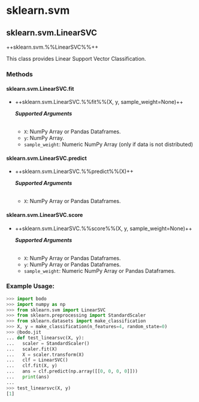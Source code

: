 # sklearn.svm

## sklearn.svm.LinearSVC

++sklearn.svm.%%LinearSVC%%++


This class provides Linear Support Vector Classification.

### Methods

#### sklearn.svm.LinearSVC.fit

- ++sklearn.svm.LinearSVC.%%fit%%(X, y, sample_weight=None)++

    ***Supported Arguments***
    <br>
    <br>
    -   `X`: NumPy Array or Pandas Dataframes.
    -   `y`: NumPy Array.
    -   `sample_weight`: Numeric NumPy Array (only if data is not
     distributed)

#### sklearn.svm.LinearSVC.predict

- ++sklearn.svm.LinearSVC.%%predict%%(X)++

    ***Supported Arguments***
    <br>
    <br>    
    -   `X`: NumPy Array or Pandas Dataframes.

#### sklearn.svm.LinearSVC.score

- ++sklearn.svm.LinearSVC.%%score%%(X, y, sample_weight=None)++

    ***Supported Arguments***
    <br>
    <br>    
    -   `X`: NumPy Array or Pandas Dataframes.
    -   `y`: NumPy Array or Pandas Dataframes.
    -   `sample_weight`: Numeric NumPy Array or Pandas Dataframes.

### Example Usage:

```py
>>> import bodo
>>> import numpy as np
>>> from sklearn.svm import LinearSVC
>>> from sklearn.preprocessing import StandardScaler
>>> from sklearn.datasets import make_classification
>>> X, y = make_classification(n_features=4, random_state=0)
>>> @bodo.jit
... def test_linearsvc(X, y):
...   scaler = StandardScaler()
...   scaler.fit(X)
...   X = scaler.transform(X)
...   clf = LinearSVC()
...   clf.fit(X, y)
...   ans = clf.predict(np.array([[0, 0, 0, 0]]))
...   print(ans)
...
>>> test_linearsvc(X, y)
[1]
```

